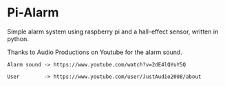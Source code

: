 # Pi-Alarm
Simple alarm system using raspberry pi and a hall-effect sensor, written in python.

Thanks to Audio Productions on Youtube for the alarm sound.

    Alarm sound -> https://www.youtube.com/watch?v=2dE4lQYuY5Q
    
    User        -> https://www.youtube.com/user/JustAudio2008/about
